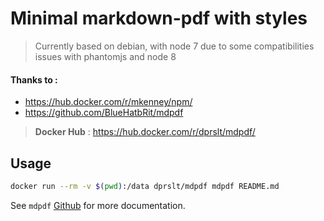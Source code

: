 # Minimal markdown-pdf with styles

> Currently based on debian, with node 7 due to some compatibilities issues with phantomjs and node 8


#### Thanks to :
- https://hub.docker.com/r/mkenney/npm/
- https://github.com/BlueHatbRit/mdpdf

> **Docker Hub** : https://hub.docker.com/r/dprslt/mdpdf/

## Usage

```bash
docker run --rm -v $(pwd):/data dprslt/mdpdf mdpdf README.md
```

See `mdpdf` [Github](https://github.com/BlueHatbRit/mdpdf) for more documentation.
